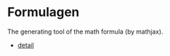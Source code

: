 # Formulagen

The generating tool of the math formula (by mathjax).

* [detail](https://roki.hateblo.jp/entry/2018/02/28/markdown_%E3%81%8B%E3%82%89%E6%95%B0%E5%BC%8F%E3%81%AE%E3%81%BF%E3%82%92%E5%8F%96%E3%82%8A%E5%87%BA%E3%81%97%E3%81%A6_PNG_%E3%81%A8%E3%81%97%E3%81%A6%E5%87%BA%E5%8A%9B%E3%81%97%E8%A9%B2%E5%BD%93%E7%AE%87)
